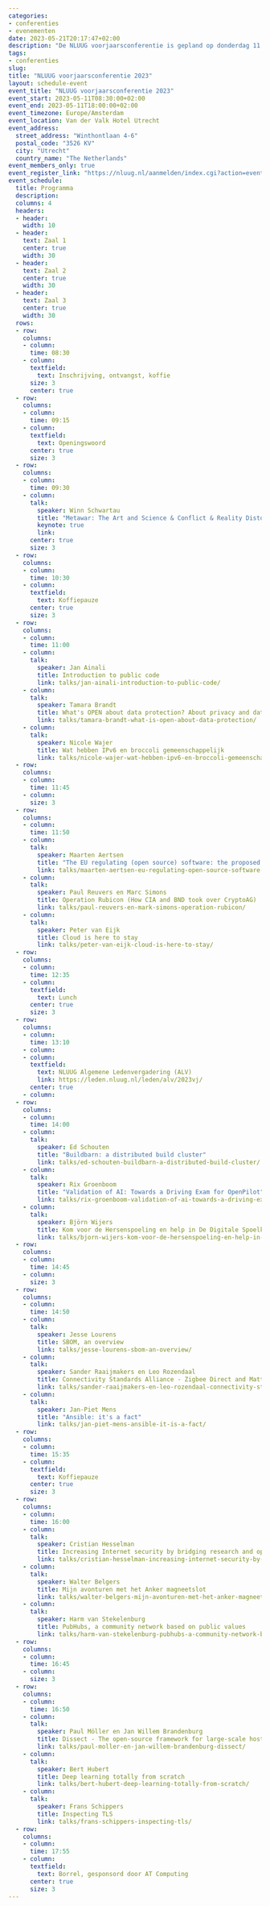```yaml
---
categories:
- conferenties
- evenementen
date: 2023-05-21T20:17:47+02:00
description: "De NLUUG voorjaarsconferentie is gepland op donderdag 11 mei 2023, locatie Van der Valk Hotel Utrecht."
tags:
- conferenties
slug:
title: "NLUUG voorjaarsconferentie 2023"
layout: schedule-event
event_title: "NLUUG voorjaarsconferentie 2023"
event_start: 2023-05-11T08:30:00+02:00
event_end: 2023-05-11T18:00:00+02:00
event_timezone: Europe/Amsterdam
event_location: Van der Valk Hotel Utrecht
event_address:
  street_address: "Winthontlaan 4-6"
  postal_code: "3526 KV"
  city: "Utrecht"
  country_name: "The Netherlands"
event_members_only: true
event_register_link: "https://nluug.nl/aanmelden/index.cgi?action=event"
event_schedule:
  title: Programma
  description:
  columns: 4
  headers:
  - header:
    width: 10
  - header:
    text: Zaal 1
    center: true
    width: 30
  - header:
    text: Zaal 2
    center: true
    width: 30
  - header:
    text: Zaal 3
    center: true
    width: 30
  rows:
  - row:
    columns:
    - column:
      time: 08:30
    - column:
      textfield:
        text: Inschrijving, ontvangst, koffie
      size: 3
      center: true
  - row:
    columns:
    - column:
      time: 09:15
    - column:
      textfield:
        text: Openingswoord
      center: true
      size: 3
  - row:
    columns:
    - column:
      time: 09:30
    - column:
      talk:
        speaker: Winn Schwartau
        title: "Metawar: The Art and Science & Conflict & Reality Distortion in the Metaverse"
        keynote: true
        link:
      center: true
      size: 3
  - row:
    columns:
    - column:
      time: 10:30
    - column:
      textfield:
        text: Koffiepauze
      center: true
      size: 3
  - row:
    columns:
    - column:
      time: 11:00
    - column:
      talk:
        speaker: Jan Ainali
        title: Introduction to public code
        link: talks/jan-ainali-introduction-to-public-code/
    - column:
      talk:
        speaker: Tamara Brandt
        title: What's OPEN about data protection? About privacy and data protection from a legal perspective
        link: talks/tamara-brandt-what-is-open-about-data-protection/
    - column:
      talk:
        speaker: Nicole Wajer
        title: Wat hebben IPv6 en broccoli gemeenschappelijk
        link: talks/nicole-wajer-wat-hebben-ipv6-en-broccoli-gemeenschappelijk/
  - row:
    columns:
    - column:
      time: 11:45
    - column:
      size: 3
  - row:
    columns:
    - column:
      time: 11:50
    - column:
      talk:
        speaker: Maarten Aertsen
        title: "The EU regulating (open source) software: the proposed Cyber Resilience Act"
        link: talks/maarten-aertsen-eu-regulating-open-source-software-proposed-cyber-resilience-act/
    - column:
      talk:
        speaker: Paul Reuvers en Marc Simons
        title: Operation Rubicon (How CIA and BND took over CryptoAG)
        link: talks/paul-reuvers-en-mark-simons-operation-rubicon/
    - column:
      talk:
        speaker: Peter van Eijk
        title: Cloud is here to stay
        link: talks/peter-van-eijk-cloud-is-here-to-stay/
  - row:
    columns:
    - column:
      time: 12:35
    - column:
      textfield:
        text: Lunch
      center: true
      size: 3
  - row:
    columns:
    - column:
      time: 13:10
    - column:
    - column:
      textfield:
        text: NLUUG Algemene Ledenvergadering (ALV)
        link: https://leden.nluug.nl/leden/alv/2023vj/
      center: true
    - column:
  - row:
    columns:
    - column:
      time: 14:00
    - column:
      talk:
        speaker: Ed Schouten
        title: "Buildbarn: a distributed build cluster"
        link: talks/ed-schouten-buildbarn-a-distributed-build-cluster/
    - column:
      talk:
        speaker: Rix Groenboom
        title: "Validation of AI: Towards a Driving Exam for OpenPilot"
        link: talks/rix-groenboom-validation-of-ai-towards-a-driving-exam-for-openpilot/
    - column:
      talk:
        speaker: Björn Wijers
        title: Kom voor de Hersenspoeling en help in De Digitale Spoelkeuken
        link: talks/bjorn-wijers-kom-voor-de-hersenspoeling-en-help-in-de-digitale-spoelkeuken/
  - row:
    columns:
    - column:
      time: 14:45
    - column:
      size: 3
  - row:
    columns:
    - column:
      time: 14:50
    - column:
      talk:
        speaker: Jesse Lourens
        title: SBOM, an overview
        link: talks/jesse-lourens-sbom-an-overview/
    - column:
      talk:
        speaker: Sander Raaijmakers en Leo Rozendaal
        title: Connectivity Standards Alliance - Zigbee Direct and Matter
        link: talks/sander-raaijmakers-en-leo-rozendaal-connectivity-standards-alliance-zigbee-direct-and-matter/
    - column:
      talk:
        speaker: Jan-Piet Mens
        title: "Ansible: it's a fact"
        link: talks/jan-piet-mens-ansible-it-is-a-fact/
  - row:
    columns:
    - column:
      time: 15:35
    - column:
      textfield:
        text: Koffiepauze
      center: true
      size: 3
  - row:
    columns:
    - column:
      time: 16:00
    - column:
      talk:
        speaker: Cristian Hesselman
        title: Increasing Internet security by bridging research and operations
        link: talks/cristian-hesselman-increasing-internet-security-by-bridging-research-and-operations/
    - column:
      talk:
        speaker: Walter Belgers
        title: Mijn avonturen met het Anker magneetslot
        link: talks/walter-belgers-mijn-avonturen-met-het-anker-magneetslot/
    - column:
      talk:
        speaker: Harm van Stekelenburg
        title: PubHubs, a community network based on public values
        link: talks/harm-van-stekelenburg-pubhubs-a-community-network-based-on-public-values/
  - row:
    columns:
    - column:
      time: 16:45
    - column:
      size: 3
  - row:
    columns:
    - column:
      time: 16:50
    - column:
      talk:
        speaker: Paul Möller en Jan Willem Brandenburg
        title: Dissect - The open-source framework for large-scale host investigations
        link: talks/paul-moller-en-jan-willem-brandenburg-dissect/
    - column:
      talk:
        speaker: Bert Hubert
        title: Deep learning totally from scratch
        link: talks/bert-hubert-deep-learning-totally-from-scratch/
    - column:
      talk:
        speaker: Frans Schippers
        title: Inspecting TLS
        link: talks/frans-schippers-inspecting-tls/
  - row:
    columns:
    - column:
      time: 17:55
    - column:
      textfield:
        text: Borrel, gesponsord door AT Computing
      center: true
      size: 3
---
```

